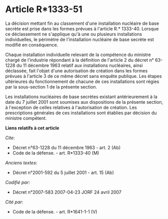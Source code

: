 # Article R*1333-51

La décision mettant fin au classement d'une installation nucléaire de base secrète est prise dans les formes prévues à
l'article R.* 1333-40. Lorsque ce déclassement ne s'applique qu'à une ou plusieurs installations individuelles, le périmètre
de l'installation nucléaire de base secrète est modifié en conséquence.

Chaque installation individuelle relevant de la compétence du ministre chargé de l'industrie répondant à la définition de
l'article 2 du décret n° 63-1228 du 11 décembre 1963 relatif aux installations nucléaires, ainsi déclassée, fait l'objet
d'une autorisation de création dans les formes prévues à l'article 3 de ce même décret sans enquête publique. Les étapes
ultérieures du fonctionnement de chacune de ces installations sont régies par la sous-section 1 de la présente section.

Les installations nucléaires de base secrètes existant antérieurement à la date du 7 juillet 2001 sont soumises aux
dispositions de la présente section, à l'exception de celles relatives à l'autorisation de création. Les prescriptions
générales de ces installations sont établies par décision du ministre compétent.

**Liens relatifs à cet article**

_Cite_:

  - Décret n°63-1228 du 11 décembre 1963 - art. 2 (Ab)
  - Code de la défense. - art. R*1333-40 (M)

_Anciens textes_:

  - Décret n°2001-592 du 5 juillet 2001 - art. 15 (Ab)

_Codifié par_:

  - Décret n°2007-583 2007-04-23 JORF 24 avril 2007

_Cité par_:

  - Code de la défense. - art. R*1641-1-1 (V)
